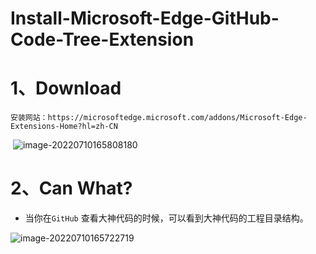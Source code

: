 # Install-Microsoft-Edge-GitHub-Code-Tree-Extension

# 1、Download

```properties
安装网站：https://microsoftedge.microsoft.com/addons/Microsoft-Edge-Extensions-Home?hl=zh-CN
```

​	![image-20220710165808180](C:/Users/wangnaixing/AppData/Roaming/Typora/typora-user-images/image-20220710165808180.png)

# 2、Can What?

- 当你在`GitHub` 查看大神代码的时候，可以看到大神代码的工程目录结构。

![image-20220710165722719](C:/Users/wangnaixing/AppData/Roaming/Typora/typora-user-images/image-20220710165722719.png)